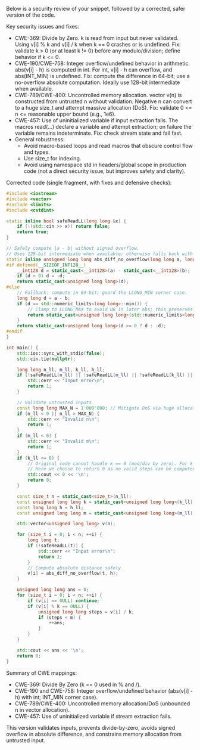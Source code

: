 Below is a security review of your snippet, followed by a corrected, safer version of the code.

Key security issues and fixes:
- CWE-369: Divide by Zero. k is read from input but never validated. Using v[i] % k and v[i] / k when k == 0 crashes or is undefined. Fix: validate k > 0 (or at least k != 0) before any modulo/division; define behavior if k <= 0.
- CWE-190/CWE-758: Integer overflow/undefined behavior in arithmetic. abs(v[i] - h) is computed in int. For int, v[i] - h can overflow, and abs(INT_MIN) is undefined. Fix: compute the difference in 64-bit; use a no-overflow absolute computation. Ideally use 128-bit intermediate when available.
- CWE-789/CWE-400: Uncontrolled memory allocation. vector<int> v(n) is constructed from untrusted n without validation. Negative n can convert to a huge size_t and attempt massive allocation (DoS). Fix: validate 0 <= n <= reasonable upper bound (e.g., 1e6).
- CWE-457: Use of uninitialized variable if input extraction fails. The macros read(...) declare a variable and attempt extraction; on failure the variable remains indeterminate. Fix: check stream state and fail fast.
- General robustness:
  - Avoid macro-based loops and read macros that obscure control flow and types.
  - Use size_t for indexing.
  - Avoid using namespace std in headers/global scope in production code (not a direct security issue, but improves safety and clarity).

Corrected code (single fragment, with fixes and defensive checks):
```cpp
#include <iostream>
#include <vector>
#include <limits>
#include <cstdint>

static inline bool safeReadLL(long long &x) {
    if (!(std::cin >> x)) return false;
    return true;
}

// Safely compute |a - b| without signed overflow.
// Uses 128-bit intermediate when available; otherwise falls back with a conservative clamp.
static inline unsigned long long abs_diff_no_overflow(long long a, long long b) {
#if defined(__SIZEOF_INT128__)
    __int128 d = static_cast<__int128>(a) - static_cast<__int128>(b);
    if (d < 0) d = -d;
    return static_cast<unsigned long long>(d);
#else
    // Fallback: compute in 64-bit; guard the LLONG_MIN corner case.
    long long d = a - b;
    if (d == std::numeric_limits<long long>::min()) {
        // Clamp to LLONG_MAX to avoid UB in later abs; this preserves non-negativity and avoids crash.
        return static_cast<unsigned long long>(std::numeric_limits<long long>::max());
    }
    return static_cast<unsigned long long>(d >= 0 ? d : -d);
#endif
}

int main() {
    std::ios::sync_with_stdio(false);
    std::cin.tie(nullptr);

    long long n_ll, m_ll, k_ll, h_ll;
    if (!safeReadLL(n_ll) || !safeReadLL(m_ll) || !safeReadLL(k_ll) || !safeReadLL(h_ll)) {
        std::cerr << "Input error\n";
        return 1;
    }

    // Validate untrusted inputs
    const long long MAX_N = 1'000'000; // Mitigate DoS via huge allocation. Tune as needed.
    if (n_ll < 0 || n_ll > MAX_N) {
        std::cerr << "Invalid n\n";
        return 1;
    }
    if (m_ll < 0) {
        std::cerr << "Invalid m\n";
        return 1;
    }
    if (k_ll <= 0) {
        // Original code cannot handle k == 0 (mod/div by zero). For k <= 0, define safe behavior.
        // Here we choose to return 0 as no valid steps can be computed safely.
        std::cout << 0 << '\n';
        return 0;
    }

    const size_t n = static_cast<size_t>(n_ll);
    const unsigned long long k = static_cast<unsigned long long>(k_ll);
    const long long h = h_ll;
    const unsigned long long m = static_cast<unsigned long long>(m_ll);

    std::vector<unsigned long long> v(n);

    for (size_t i = 0; i < n; ++i) {
        long long t;
        if (!safeReadLL(t)) {
            std::cerr << "Input error\n";
            return 1;
        }
        // Compute absolute distance safely
        v[i] = abs_diff_no_overflow(t, h);
    }

    unsigned long long ans = 0;
    for (size_t i = 0; i < n; ++i) {
        if (v[i] == 0ULL) continue;
        if (v[i] % k == 0ULL) {
            unsigned long long steps = v[i] / k;
            if (steps < m) {
                ++ans;
            }
        }
    }

    std::cout << ans << '\n';
    return 0;
}
```

Summary of CWE mappings:
- CWE-369: Divide By Zero (k == 0 used in % and /).
- CWE-190 and CWE-758: Integer overflow/undefined behavior (abs(v[i] - h) with int; INT_MIN corner case).
- CWE-789/CWE-400: Uncontrolled memory allocation/DoS (unbounded n in vector allocation).
- CWE-457: Use of uninitialized variable if stream extraction fails.

This version validates inputs, prevents divide-by-zero, avoids signed overflow in absolute difference, and constrains memory allocation from untrusted input.